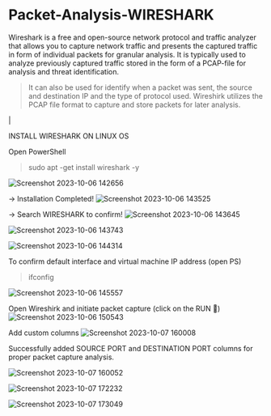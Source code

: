# Packet-Analysis-WIRESHARK

Wireshark is a free and open-source network protocol and traffic analyzer that allows you to capture network traffic and presents the captured traffic in form of individual packets for granular analysis. 
It is typically used to analyze previously captured traffic stored in the form of a PCAP-file for analysis and threat identification.
> It can also be used for identify when a packet was sent, the source and destination IP and the type of protocol used.
> Wireshirk utilizes the PCAP file format to capture and store packets for later analysis.

|

INSTALL WIRESHARK ON LINUX OS

Open PowerShell
 > sudo apt -get install wireshark -y
 

![Screenshot 2023-10-06 142656](https://github.com/JoshWills69/Packet-Analysis-WIRESHARK/assets/149022021/d4c38334-f553-45e9-a57a-a3e4e60d2932)

→ Installation Completed!
![Screenshot 2023-10-06 143525](https://github.com/JoshWills69/Packet-Analysis-WIRESHARK/assets/149022021/5bc29ca9-2655-4a41-b666-ca9b33a68827)

→ Search WIRESHARK to confirm!
![Screenshot 2023-10-06 143645](https://github.com/JoshWills69/Packet-Analysis-WIRESHARK/assets/149022021/4ac19675-4494-472a-8c8d-9ea7e389eb0b)


![Screenshot 2023-10-06 143743](https://github.com/JoshWills69/Packet-Analysis-WIRESHARK/assets/149022021/b74b1661-df91-4f20-a383-1093d6dd2703)


![Screenshot 2023-10-06 144314](https://github.com/JoshWills69/Packet-Analysis-WIRESHARK/assets/149022021/43eda483-29d6-4135-b217-5513feb0dedd)





To confirm default interface and virtual machine IP address (open PS)
> ifconfig


![Screenshot 2023-10-06 145557](https://github.com/JoshWills69/Packet-Analysis-WIRESHARK/assets/149022021/18796bc7-f551-49c2-aec6-5862fd37c393)


Open Wireshirk and initiate packet capture (click on the RUN 🔳)  
![Screenshot 2023-10-06 150543](https://github.com/JoshWills69/Packet-Analysis-WIRESHARK/assets/149022021/c3740113-6422-4094-b943-2ae321f18cf2)




Add custom columns
![Screenshot 2023-10-07 160008](https://github.com/JoshWills69/Packet-Analysis-WIRESHARK/assets/149022021/c098f18e-5a1f-4b06-8144-66f40b2006d5)



Successfully added SOURCE PORT and DESTINATION PORT columns for proper packet capture analysis.

![Screenshot 2023-10-07 160052](https://github.com/JoshWills69/Packet-Analysis-WIRESHARK/assets/149022021/3672df70-7b1a-41c5-bb38-a3ef8531cdee)




![Screenshot 2023-10-07 172232](https://github.com/JoshWills69/Packet-Analysis-WIRESHARK/assets/149022021/339e13bc-cc47-4466-bb49-8624bf7ab5bf)


![Screenshot 2023-10-07 173049](https://github.com/JoshWills69/Packet-Analysis-WIRESHARK/assets/149022021/a582af66-9dba-4f1a-95a7-b1417d32b5bf)
